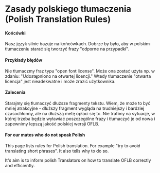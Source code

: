 <h1>Zasady polskiego tłumaczenia (Polish Translation Rules)</h1>

<h4> Końcówki </h4>
<p> Nasz język silnie bazuje na końcówkach. Dobrze by było, aby w polskim tłumaczeniu starać się tworzyć frazy "odporne na przypadki". </p>

<h4> Przykłady błędów </h4>
<p> Nie tłumaczmy fraz typu "open font license". Może ona zostać użyta np. w zdaniu: "Udostępniono na otwartej licencji." Wtedy tłumaczenie "otwarta licencja" jest nieadekwatne i może zrazić użytkownika. </p>

<h4> Zalecenia </h4>
<p> Starajmy się tłumaczyć dłuższe fragmenty tekstu. Wiem, że może to być mniej atrakcyjne - dłuższy fragment wygląda na trudniejszy i bardziej czasochłonny, ale na dłuższą metę opłaci się to. Nie trafimy na sytuacje, w której trzeba będzie wyławiać poszczególne frazy i tłumaczyć je od nowa i zapewnimy lepszą jakość polskiej wersji OFLB. </p>

<h4> For our mates who do not speak Polish </h4>
<p> This page lists rules for Polish translation. For example "try to avoid translating short phrases". It also tells why to do so. </p>

<p> It's aim is to inform polish Translators on how to translate OFLB correctly and efficiently. </p>